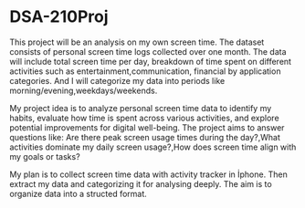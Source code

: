 # DSA-210Proj

This project will be an analysis on my own screen time.
The dataset consists of personal screen time logs collected over one month. The data will include total screen time per day, breakdown of time spent on different activities such as entertainment,communication, financial by application categories. And I will categorize my data into periods like morning/evening,weekdays/weekends.

My project idea is to analyze personal screen time data to identify my habits, evaluate how time is spent across various activities, and explore potential improvements for digital well-being. The project aims to answer questions like: Are there peak screen usage times during the day?,What activities dominate my daily screen usage?,How does screen time align with my goals or tasks?

My plan is to collect screen time data with activity tracker in İphone. Then extract my data and categorizing it for analysing deeply. The aim is to organize data into a structed format.
